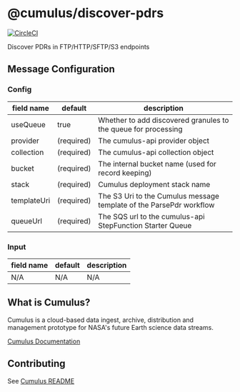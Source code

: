 # @cumulus/discover-pdrs

[![CircleCI](https://circleci.com/gh/cumulus-nasa/cumulus.svg?style=svg)](https://circleci.com/gh/cumulus-nasa/cumulus)

Discover PDRs in FTP/HTTP/SFTP/S3 endpoints
## Message Configuration
### Config

| field name | default | description
| --------   | ------- | ----------
| useQueue   | true    | Whether to add discovered granules to the queue for processing
| provider   | (required) | The cumulus-api provider object
| collection | (required) | The cumulus-api collection object
| bucket     | (required) | The internal bucket name (used for record keeping)
| stack      | (required) | Cumulus deployment stack name
| templateUri | (required)| The S3 Uri to the Cumulus message template of the ParsePdr workflow
| queueUrl   | (required) | The SQS url to the cumulus-api StepFunction Starter Queue

### Input

| field name | default | description
| --------   | ------- | ----------
| N/A        | N/A     | N/A

## What is Cumulus?

Cumulus is a cloud-based data ingest, archive, distribution and management prototype for NASA's future Earth science data streams.

[Cumulus Documentation](https://cumulus-nasa.github.io/)

## Contributing

See [Cumulus README](https://github.com/cumulus-nasa/cumulus/blob/master/README.md#installing-and-deploying)

